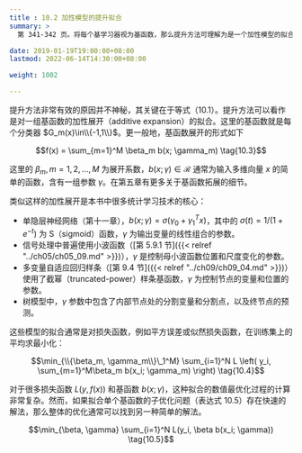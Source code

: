 ```yaml
---
title : 10.2 加性模型的提升拟合
summary: >
  第 341-342 页。将每个基学习器视为基函数，那么提升方法可理解为是一个加性模型的拟合。

date: 2019-01-19T19:00:00+08:00
lastmod: 2022-06-14T14:30:00+08:00

weight: 1002

---
```


提升方法非常有效的原因并不神秘，其关键在于等式（10.1）。提升方法可以看作是对一组基函数的加性展开（additive expansion）的拟合。这里的基函数就是每个分类器 $G_m(x)\in\\{-1,1\\}$。更一般地，基函数展开的形式如下

$$f(x) = \sum_{m=1}^M \beta_m b(x; \gamma_m) \tag{10.3}$$

这里的 $\beta_m,m=1,2,\dots,M$ 为展开系数，$b(x;\gamma)\in\mathcal{R}$ 通常为输入多维向量 $x$ 的简单的函数，含有一组参数 $\gamma$。在第五章有更多关于基函数拓展的细节。

类似这样的加性展开是本书中很多统计学习技术的核心：

- 单隐层神经网络（第十一章），$b(x;\gamma)=\sigma(\gamma_0+\gamma_1^Tx)$，其中的 $\sigma(t)=1/(1+e^{−t})$ 为 S（sigmoid）函数，$\gamma$ 为输出变量的线性组合的参数。
- 信号处理中普遍使用小波函数（[第 5.9.1 节]({{< relref "../ch05/ch05_09.md" >}})），$\gamma$ 是控制母小波函数位置和尺度变化的参数。
- 多变量自适应回归样条（[第 9.4 节]({{< relref "../ch09/ch09_04.md" >}})）使用了截幂（truncated-power）样条基函数，$\gamma$ 为控制节点的变量和位置的参数。
- 树模型中，$\gamma$ 参数中包含了内部节点处的分割变量和分割点，以及终节点的预测。

这些模型的拟合通常是对损失函数，例如平方误差或似然损失函数，在训练集上的平均求最小化：

$$\min_{\\{\beta_m, \gamma_m\\}\_1^M} \sum_{i=1}^N
L \left( y_i, \sum_{m=1}^M\beta_m b(x_i; \gamma_m) \right)
\tag{10.4}$$

对于很多损失函数 $L(y,f (x))$ 和基函数 $b(x;\gamma)$，这种拟合的数值最优化过程的计算非常复杂。然而，如果拟合单个基函数的子优化问题（表达式 10.5）存在快速的解法，那么整体的优化通常可以找到另一种简单的解法。

$$\min_{\beta, \gamma} \sum_{i=1}^N L(y_i, \beta b(x_i; \gamma))
\tag{10.5}$$
